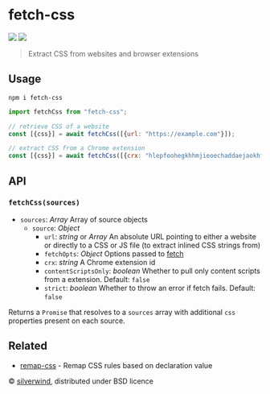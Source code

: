 # fetch-css
[![](https://img.shields.io/npm/v/fetch-css.svg?style=flat)](https://www.npmjs.org/package/fetch-css) [![](https://img.shields.io/npm/dm/fetch-css.svg)](https://www.npmjs.org/package/fetch-css)
> Extract CSS from websites and browser extensions

## Usage

```console
npm i fetch-css
```
```js
import fetchCss from "fetch-css";

// retrieve CSS of a website
const [{css}] = await fetchCss([{url: "https://example.com"}]);

// extract CSS from a Chrome extension
const [{css}] = await fetchCss([{crx: "hlepfoohegkhhmjieoechaddaejaokhf"}]);
```

## API
### `fetchCss(sources)`

- `sources`: *Array* Array of source objects
  - `source`: *Object*
    - `url`: *string* or *Array* An absolute URL pointing to either a website or directly to a CSS or JS file (to extract inlined CSS strings from)
    - `fetchOpts`: *Object* Options passed to [fetch](https://github.com/npm/make-fetch-happen#fetch)
    - `crx`: *string* A Chrome extension id
    - `contentScriptsOnly`: *boolean* Whether to pull only content scripts from a extension. Default: `false`
    - `strict`: *boolean* Whether to throw an error if fetch fails. Default: `false`

Returns a `Promise` that resolves to a `sources` array with additional `css` properties present on each source.

## Related

- [remap-css](https://github.com/silverwind/remap-css) - Remap CSS rules based on declaration value

© [silverwind](https://github.com/silverwind), distributed under BSD licence
